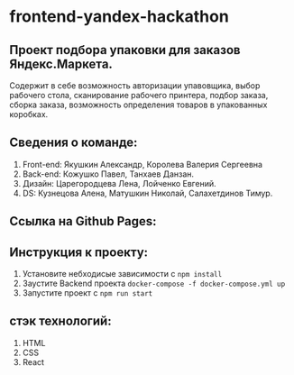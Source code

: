 # frontend-yandex-hackathon

## Проект подбора упаковки для заказов Яндекс.Маркета.
Содержит в себе возможность авторизации упавовщика, выбор рабочего стола, сканирование рабочего принтера, подбор заказа, сборка заказа, возможность определения товаров в упакованных коробках.

## Cведения о команде:
1. Front-end: Якушкин Александр, Королева Валерия Сергеевна
2. Back-end: Кожушко Павел, Танхаев Данзан.
3. Дизайн: Царегородцева Лена, Лойченко Евгений.
4. DS: Кузнецова Алена, Матушкин Николай, Салахетдинов Тимур.

## Cсылка на Github Pages: 

## Инструкция к проекту:
1. Установите небходисые зависимости с `npm install`
2. Заустите Backend проекта `docker-compose -f docker-compose.yml up`
3. Запустите проект с `npm run start`

## стэк технологий:
1. HTML
2. CSS
3. React
